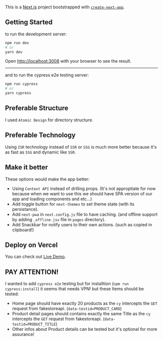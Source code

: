 This is a [Next.js](https://nextjs.org/) project bootstrapped with [`create-next-app`](https://github.com/vercel/next.js/tree/canary/packages/create-next-app).

## Getting Started

to run the development server:

```bash
npm run dev
# or
yarn dev
```

Open [http://localhost:3008](http://localhost:3008) with your browser to see the result.

---

and to run the cypress e2e testing server:

```bash
npm run cypress
# or
yarn cypress
```

## Preferable Structure

I used `Atomic Design` for directory structure.

## Preferable Technology

Using `ISR` technology instead of `SSR` or `SSG` is much more better because it's as fast as `SSG` and dynamic like `SSR`.

## Make it better

These options would make the app better:

- Using `Context API` instead of drilling props. (It's not approptiate for now because when we want to use this we should have SPA version of our app and loading components and etc...)
- Add toggle button for `next-themes` to set theme state (with its persistance).
- Add `next-pwa` in `next.config.js` file to have caching. (and offline support by adding `_offline.jsx` file in `pages` directory).
- Add Snackbar for notify users to their own actions. (such as copied in clipboard!)

## Deploy on Vercel

You can check out [Live Demo](https://github.com/vercel/next.js/).

## PAY ATTENTION!

I wanted to add `cypress e2e` testing but for installtion (`npm run cypress:install`) it seems that needs VPN!
but these Items should be tested:

- Home page should have exactly 20 products as the `cy` intercepts the `GET` request from fakestoreapi. (`data-testid=PRODUCT_CARD`)
- Product detail pages should contains exactly the same Title as the `cy` intercepts the `GET` request from fakestoreapi. (`data-testid=PRODUCT_TITLE`)
- Other infos about Product details can be tested but it's optional for more assurance!
